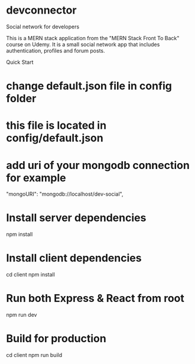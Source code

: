 # devconnector

Social network for developers

This is a MERN stack application from the "MERN Stack Front To Back" course on Udemy. It is a small social network app that includes authentication, profiles and forum posts.

Quick Start

# change default.json file in config folder

# this file is located in config/default.json

# add uri of your mongodb connection for example

"mongoURI": "mongodb://localhost/dev-social",

# Install server dependencies

npm install

# Install client dependencies

cd client
npm install

# Run both Express & React from root

npm run dev

# Build for production

cd client
npm run build
